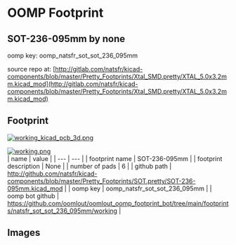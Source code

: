 # OOMP Footprint  
## SOT-236-095mm  by none  
  
oomp key: oomp_natsfr_sot_sot_236_095mm  
  
source repo at: [http://gitlab.com/natsfr/kicad-components/blob/master/Pretty_Footprints/Xtal_SMD.pretty/XTAL_5.0x3.2mm.kicad_mod](http://gitlab.com/natsfr/kicad-components/blob/master/Pretty_Footprints/Xtal_SMD.pretty/XTAL_5.0x3.2mm.kicad_mod)  
## Footprint  
  
[![working_kicad_pcb_3d.png](working_kicad_pcb_3d_600.png)](working_kicad_pcb_3d.png)  
  
[![working.png](working_600.png)](working.png)  
| name | value | 
| --- | --- | 
| footprint name | SOT-236-095mm | 
| footprint description | None | 
| number of pads | 6 | 
| github path | http://github.com/natsfr/kicad-components/blob/master/Pretty_Footprints/SOT.pretty/SOT-236-095mm.kicad_mod | 
| oomp key | oomp_natsfr_sot_sot_236_095mm | 
| oomp bot github | https://github.com/oomlout/oomlout_oomp_footprint_bot/tree/main/footprints/natsfr_sot_sot_236_095mm/working | 
## Images  
